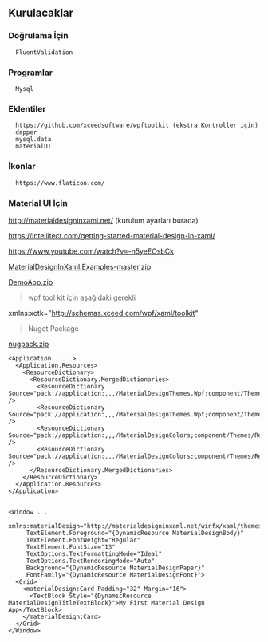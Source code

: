## Kurulacaklar ##

### Doğrulama İçin ###
      FluentValidation
      
### Programlar ###
      Mysql

### Eklentiler ###
      https://github.com/xceedsoftware/wpftoolkit (ekstra Kontroller için)
      dapper
      mysql.data
      materialUI
  
### İkonlar ###
      https://www.flaticon.com/
      
### Material UI İçin ###


http://materialdesigninxaml.net/ (kurulum ayarları burada)

https://intellitect.com/getting-started-material-design-in-xaml/

https://www.youtube.com/watch?v=-n5yeEOsbCk

[MaterialDesignInXaml.Examples-master.zip](https://github.com/sahinmansuroglu/NtpDersiDonem2/files/8311914/MaterialDesignInXaml.Examples-master.zip)

[DemoApp.zip](https://github.com/sahinmansuroglu/NtpDersiDonem2/files/8311915/DemoApp.zip)

> wpf tool kit için aşağıdaki gerekli
  
xmlns:xctk="http://schemas.xceed.com/wpf/xaml/toolkit"
      
> Nuget Package

[nugpack.zip](https://github.com/sahinmansuroglu/NtpDersiDonem2/files/8311958/nugpack.zip)

```xaml
<Application . . .>
  <Application.Resources>
    <ResourceDictionary>
      <ResourceDictionary.MergedDictionaries>
        <ResourceDictionary Source="pack://application:,,,/MaterialDesignThemes.Wpf;component/Themes/MaterialDesignTheme.Light.xaml" />
        <ResourceDictionary Source="pack://application:,,,/MaterialDesignThemes.Wpf;component/Themes/MaterialDesignTheme.Defaults.xaml" />
        <ResourceDictionary Source="pack://application:,,,/MaterialDesignColors;component/Themes/Recommended/Primary/MaterialDesignColor.DeepPurple.xaml" />
        <ResourceDictionary Source="pack://application:,,,/MaterialDesignColors;component/Themes/Recommended/Accent/MaterialDesignColor.Lime.xaml" />
      </ResourceDictionary.MergedDictionaries>
    </ResourceDictionary>
  </Application.Resources>
</Application>


<Window . . .
     xmlns:materialDesign="http://materialdesigninxaml.net/winfx/xaml/themes"
     TextElement.Foreground="{DynamicResource MaterialDesignBody}"
     TextElement.FontWeight="Regular"
     TextElement.FontSize="13"
     TextOptions.TextFormattingMode="Ideal"
     TextOptions.TextRenderingMode="Auto"
     Background="{DynamicResource MaterialDesignPaper}"
     FontFamily="{DynamicResource MaterialDesignFont}">
  <Grid>
    <materialDesign:Card Padding="32" Margin="16">
      <TextBlock Style="{DynamicResource MaterialDesignTitleTextBlock}">My First Material Design App</TextBlock>
    </materialDesign:Card>
  </Grid>
</Window>
```
